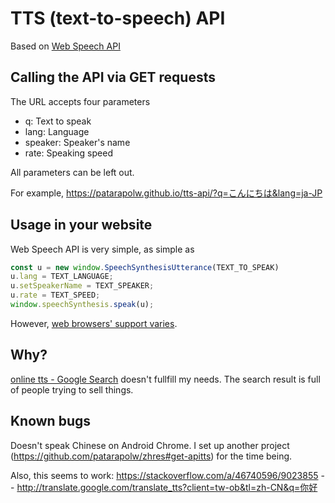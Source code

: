 # TTS (text-to-speech) API

Based on [Web Speech API](https://developer.mozilla.org/en-US/docs/Web/API/Web_Speech_API/Using_the_Web_Speech_API#Speech_synthesis)

## Calling the API via GET requests

The URL accepts four parameters

- q: Text to speak
- lang: Language
- speaker: Speaker's name
- rate: Speaking speed

All parameters can be left out.

For example, <https://patarapolw.github.io/tts-api/?q=こんにちは&lang=ja-JP>

## Usage in your website

Web Speech API is very simple, as simple as

```js
const u = new window.SpeechSynthesisUtterance(TEXT_TO_SPEAK)
u.lang = TEXT_LANGUAGE;
u.setSpeakerName = TEXT_SPEAKER;
u.rate = TEXT_SPEED;
window.speechSynthesis.speak(u);
```

However, [web browsers' support varies](https://developer.mozilla.org/en-US/docs/Web/API/Web_Speech_API#SpeechSynthesis).

## Why?

[online tts - Google Search](http://lmgtfy.com/?q=online+tts) doesn't fullfill my needs. The search result is full of people trying to sell things.

## Known bugs

Doesn't speak Chinese on Android Chrome. I set up another project (<https://github.com/patarapolw/zhres#get-apitts>) for the time being.

Also, this seems to work: <https://stackoverflow.com/a/46740596/9023855> -- <http://translate.google.com/translate_tts?client=tw-ob&tl=zh-CN&q=你好>
